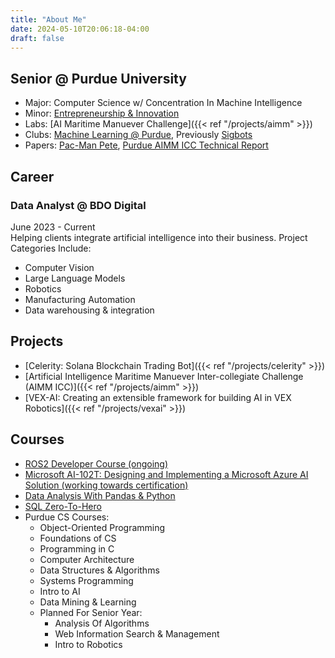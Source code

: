 ```yaml
---
title: "About Me"
date: 2024-05-10T20:06:18-04:00
draft: false
---
```

## Senior @ Purdue University  
  - Major: Computer Science w/ Concentration In Machine Intelligence  
  - Minor: [Entrepreneurship & Innovation](https://www.purdue.edu/entr/)  
  - Labs: [AI Maritime Manuever Challenge]({{< ref "/projects/aimm" >}}) 
  - Clubs: [Machine Learning @ Purdue](https://ml-purdue.github.io/), Previously [Sigbots](https://purduesigbots.com/)  
  - Papers: [Pac-Man Pete](https://arxiv.org/pdf/2211.14385), [Purdue AIMM ICC Technical Report](https://docs.google.com/document/d/e/2PACX-1vTYsToDpUohFNKVdY4i7hteEkqEoGSFKjM2ApVTrtP4zEd6Y9sWk9BbXpVzlFmIGOf4SvqyG4mYLFIM/pub)

## Career  
### Data Analyst @ BDO Digital  
June 2023 - Current  
Helping clients integrate artificial intelligence into their business.
Project Categories Include:  
- Computer Vision
- Large Language Models
- Robotics
- Manufacturing Automation
- Data warehousing & integration

## Projects
- [Celerity: Solana Blockchain Trading Bot]({{< ref "/projects/celerity" >}}) 
- [Artificial Intelligence Maritime Manuever Inter-collegiate Challenge (AIMM ICC)]({{< ref "/projects/aimm" >}}) 
- [VEX-AI: Creating an extensible framework for building AI in VEX Robotics]({{< ref "/projects/vexai" >}}) 

## Courses
- [ROS2 Developer Course (ongoing)](https://www.udemy.com/course/ros2-robotics-developer-course-using-ros2-in-python/)
- [Microsoft AI-102T: Designing and Implementing a Microsoft Azure AI Solution (working towards certification)](https://learn.microsoft.com/en-us/training/courses/ai-102t00)
- [Data Analysis With Pandas & Python](https://www.udemy.com/course/data-analysis-with-pandas)
- [SQL Zero-To-Hero](https://www.udemy.com/course/2022-complete-sql-bootcamp-from-zero-to-hero-in-sql)
- Purdue CS Courses: 
    - Object-Oriented Programming
    - Foundations of CS
    - Programming in C
    - Computer Architecture
    - Data Structures & Algorithms
    - Systems Programming
    - Intro to AI
    - Data Mining & Learning 
    - Planned For Senior Year: 
        - Analysis Of Algorithms
        - Web Information Search & Management
        - Intro to Robotics
